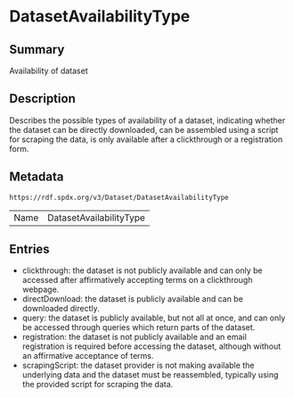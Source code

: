 <!-- Automatically generated by spec-parser v2.0.0 on 2024-01-12T14:00:21.817658+00:00 -->
<!-- SPDX-License-Identifier: Community-Spec-1.0 -->

# DatasetAvailabilityType

## Summary

Availability of dataset


## Description

Describes the possible types of availability of a dataset, indicating whether the dataset can be directly downloaded, can be assembled using a script for scraping the data, is only available after a clickthrough or a registration form.


## Metadata

`https://rdf.spdx.org/v3/Dataset/DatasetAvailabilityType`


| | |
|---|---|
| Name | DatasetAvailabilityType |




## Entries

- clickthrough: the dataset is not publicly available and can only be accessed after affirmatively accepting terms on a clickthrough webpage.
- directDownload: the dataset is publicly available and can be downloaded directly.
- query: the dataset is publicly available, but not all at once, and can only be accessed through queries which return parts of the dataset.
- registration: the dataset is not publicly available and an email registration is required before accessing the dataset, although without an affirmative acceptance of terms.
- scrapingScript: the dataset provider is not making available the underlying data and the dataset must be reassembled, typically using the provided script for scraping the data.

